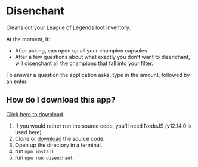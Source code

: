 # Disenchant
Cleans out your League of Legends loot inventory.

At the moment, it:
- After asking, can open up all your champion capsules
- After a few questions about what exactly you don't want to disenchant, will disenchant all the champions that fall into your filter.

To answer a question the application asks, type in the amount, followed by an enter.

## How do I download this app?

[Click here to download](https://github.com/Querijn/Disenchant/releases/).

1. If you would rather run the source code, you'll need NodeJS (v12.14.0 is used here).
2. Clone or [download](https://github.com/Querijn/Disenchant/archive/main.zip) the source code.
3. Open up the directory in a terminal.
4. run `npm install`
5. run `npm run disenchant`
